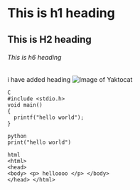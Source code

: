 # This is h1 heading
## This is H2 heading
###### This is h6 heading
i have added heading 
![Image of Yaktocat](https://octodex.github.com/images/yaktocat.png)
```
C
#include <stdio.h>
void main()
{
  printf("hello world");
}
```
```
python
print("hello world")
```
```
html
<html>
<head>
<body> <p> helloooo </p> </body>
</head> </html>
```
